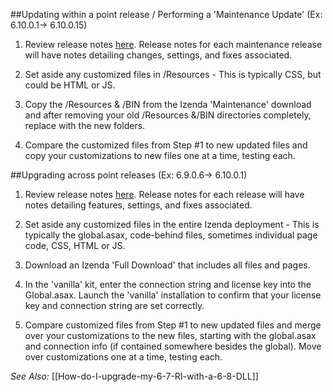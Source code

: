 ##Updating within a point release / Performing a 'Maintenance Update' (Ex: 6.10.0.1-> 6.10.0.15)

1) Review release notes [here](http://wiki.izenda.us/Release-Notes). Release notes for each maintenance release will have notes detailing changes, settings, and fixes associated.

2) Set aside any customized files in /Resources - This is typically CSS, but could be HTML or JS.

3) Copy the /Resources & /BIN from the Izenda 'Maintenance' download and after removing your old /Resources &/BIN directories completely, replace with the new folders.

4) Compare the customized files from Step #1 to new updated files and copy your customizations to new files one at a time, testing each.


##Upgrading across point releases (Ex: 6.9.0.6-> 6.10.0.1)

1) Review release notes [here](http://wiki.izenda.us/Release-Notes). Release notes for each release will have notes detailing features, settings, and fixes associated.

2) Set aside any customized files in the entire Izenda deployment - This is typically the global.asax, code-behind files, sometimes individual page code, CSS, HTML or JS.

3) Download an Izenda 'Full Download' that includes all files and pages.

4) In the 'vanilla' kit, enter the connection string and license key into the Global.asax. Launch the 'vanilla' installation to confirm that your license key and connection string are set correctly.

5) Compare customized files from Step #1 to new updated files and merge over your customizations to the new files, starting with the global.asax and connection info (if contained somewhere besides the global). Move over customizations one at a time, testing each.

_See Also:_
[[How-do-I-upgrade-my-6-7-RI-with-a-6-8-DLL]]